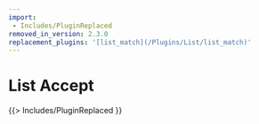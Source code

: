 ```yaml
---
import:
 - Includes/PluginReplaced
removed_in_version: 2.3.0
replacement_plugins: '[list_match](/Plugins/List/list_match)'
---
```

# List Accept
{{> Includes/PluginReplaced }}